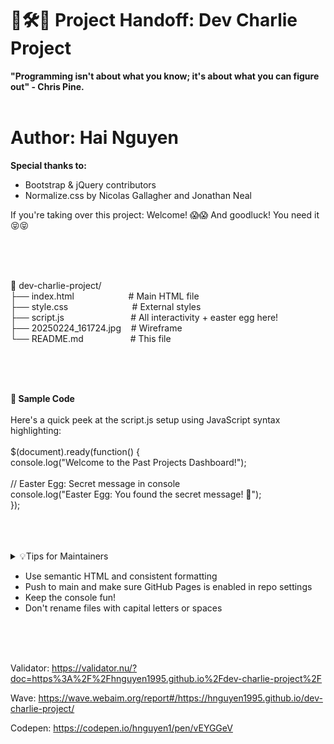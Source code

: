# 🦭🛠️🦭 Project Handoff: Dev Charlie Project
**"Programming isn't about what you know; it's about what you can figure out" - Chris Pine.**
<br/>
<br/>

# Author: Hai Nguyen
**Special thanks to:**
- Bootstrap & jQuery contributors
- Normalize.css by Nicolas Gallagher and Jonathan Neal

If you're taking over this project: Welcome! 😱😱  And goodluck! You need it 😝😝

<br/>
<br/>
<br/>



📁 dev-charlie-project/<br/>
├── index.html               &nbsp;&nbsp;&nbsp;&nbsp;&nbsp;&nbsp;&nbsp;&nbsp;&nbsp;&nbsp;&nbsp;&nbsp;&nbsp;&nbsp;&nbsp;&nbsp;&nbsp;&nbsp;&nbsp;&nbsp;&nbsp;# Main HTML file<br/>
├── style.css                &nbsp;&nbsp;&nbsp;&nbsp;&nbsp;&nbsp;&nbsp;&nbsp;&nbsp;&nbsp;&nbsp;&nbsp;&nbsp;&nbsp;&nbsp;&nbsp;&nbsp;&nbsp;&nbsp;&nbsp;&nbsp;&nbsp;&nbsp;&nbsp;&nbsp;# External styles<br/>
├── script.js                &nbsp;&nbsp;&nbsp;&nbsp;&nbsp;&nbsp;&nbsp;&nbsp;&nbsp;&nbsp;&nbsp;&nbsp;&nbsp;&nbsp;&nbsp;&nbsp;&nbsp;&nbsp;&nbsp;&nbsp;&nbsp;&nbsp;&nbsp;&nbsp;&nbsp;&nbsp;# All interactivity + easter egg here!<br/>
├── 20250224_161724.jpg      &nbsp;&nbsp;&nbsp;# Wireframe<br/>
└── README.md                &nbsp;&nbsp;&nbsp;&nbsp;&nbsp;&nbsp;&nbsp;&nbsp;&nbsp;&nbsp;&nbsp;&nbsp;&nbsp;&nbsp;&nbsp;&nbsp;&nbsp;&nbsp;# This file<br/>

<br/>
<br/>
<br/>

**🧪 Sample Code**<br/>
<br/>
Here's a quick peek at the script.js setup using JavaScript syntax highlighting:<br/>
<br/>
$(document).ready(function() {<br/>
  console.log("Welcome to the Past Projects Dashboard!");<br/>
<br/>
  // Easter Egg: Secret message in console<br/>
  console.log("Easter Egg: You found the secret message! 🎉");<br/>
});<br/>



<br/>
<br/>
<br/>


<details><summary>💡Tips for Maintainers</summary></details>

- Use semantic HTML and consistent formatting
- Push to main and make sure GitHub Pages is enabled in repo settings
- Keep the console fun!
- Don't rename files with capital letters or spaces

<br/>
<br/>
<br/>


Validator: https://validator.nu/?doc=https%3A%2F%2Fhnguyen1995.github.io%2Fdev-charlie-project%2F

Wave: https://wave.webaim.org/report#/https://hnguyen1995.github.io/dev-charlie-project/

Codepen: https://codepen.io/hnguyen1/pen/vEYGGeV
